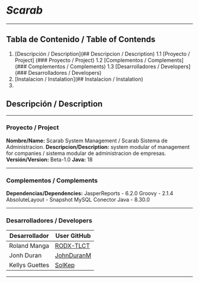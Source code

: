 # ***Scarab***
***
## Tabla de Contenido / Table of Contends
1. [Descripción / Description](## Descripcion / Description)
    1.1 [Proyecto / Project] (### Proyecto / Project)
    1.2 [Complementos / Complements](### Complementos / Complements)
    1.3 [Desarrolladores / Developers](### Desarrolladores / Developers)
2. [Instalacion / Instalation](## Instalacion / Instalation)
3. []()  

## Descripción / Description
***
### Proyecto / Project
**Nombre/Name:**                Scarab System Management / Scarab Sistema de Administracion.
**Descripcion/Description:**    system modular of management for companies / sistema modular de administracion de empresas.
**Versión/Version:**            Beta-1.0
**Java:**                       18
***
### Complementos / Complements
**Dependencias/Dependencies:**  JasperReports - 6.2.0
                                Groovy - 2.1.4
                                AbsoluteLayout - Snapshot
                                MySQL Conector Java - 8.30.0
***
### Desarrolladores / Developers
| Desarrollador  | User GitHub |
| ---------------| ----------- |
| Roland Manga   | [RODX-TLCT](https://github.com/RODX-TLCT) | 
| Jonh Duran     | [JohnDuranM](https://github.com/JohnDuranM) | 
| Kellys Guettes | [SolKep](https://github.com/Solkep) |
***

